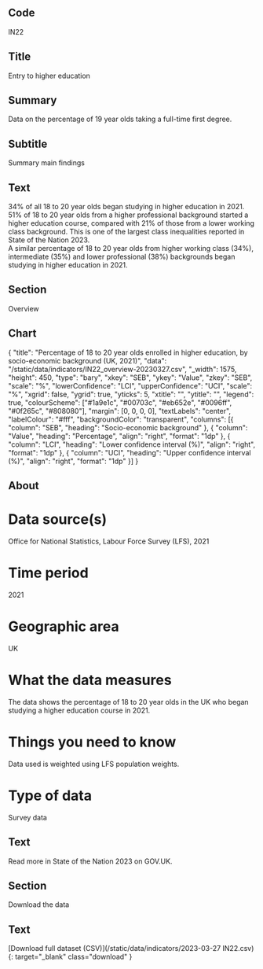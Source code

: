 ## Code
IN22

## Title
Entry to higher education

## Summary
Data on the percentage of 19 year olds taking a full-time first degree.

## Subtitle
Summary main findings

## Text
34% of all 18 to 20 year olds began studying in higher education in 2021.
<br>
51% of 18 to 20 year olds from a higher professional background started a higher education course, compared with 21% of those from a lower working class background. This is one of the largest class inequalities reported in State of the Nation 2023.
<br>
A similar percentage of 18 to 20 year olds from higher working class (34%), intermediate (35%) and lower professional (38%) backgrounds began studying in higher education in 2021.

## Section
Overview

## Chart
{ "title": "Percentage of 18 to 20 year olds enrolled in higher education, by socio-economic background (UK, 2021)", "data": "/static/data/indicators/IN22_overview-20230327.csv", "_width": 1575, "height": 450, "type": "bary", "xkey": "SEB", "ykey": "Value", "zkey": "SEB", "scale": "%", "lowerConfidence": "LCI", "upperConfidence": "UCI", "scale": "%", "xgrid": false, "ygrid": true, "yticks": 5, "xtitle": "", "ytitle": "", "legend": true, "colourScheme": ["#1a9e1c", "#00703c", "#eb652e", "#0096ff", "#0f265c", "#808080"], "margin": [0, 0, 0, 0], "textLabels": "center", "labelColour": "#fff", "backgroundColor": "transparent", "columns": [{ "column": "SEB", "heading": "Socio-economic background" }, { "column": "Value", "heading": "Percentage", "align": "right", "format": "1dp" }, { "column": "LCI", "heading": "Lower confidence interval (%)", "align": "right", "format": "1dp" }, { "column": "UCI", "heading": "Upper confidence interval (%)", "align": "right", "format": "1dp" }] }

## About
# Data source(s)
Office for National Statistics, Labour Force Survey (LFS), 2021

# Time period
2021

# Geographic area
UK

# What the data measures
The data shows the percentage of 18 to 20 year olds in the UK who began studying a higher education course in 2021. 

# Things you need to know
Data used is weighted using LFS population weights. 

# Type of data
Survey data

## Text
Read more in State of the Nation 2023 on GOV.UK.

## Section
Download the data

## Text
[Download full dataset (CSV)](/static/data/indicators/2023-03-27 IN22.csv){: target="_blank" class="download" }
